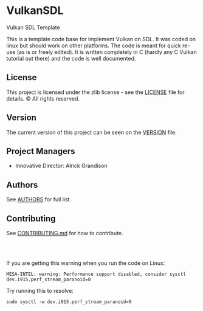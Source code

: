 # VulkanSDL
Vulkan SDL Template

This is a template code base for implement Vulkan on SDL.  It was coded on linux but should
work on other platforms.  The code is meant for quick re-use (as is or freely edited).
It is written completely in C (hardly any C Vulkan tutorial out there) and the code is well documented.

## License
This project is licensed under the zlib license - see the [LICENSE](LICENSE) file for details.
© All rights reserved.

## Version
The current version of this project can be seen on the [VERSION](VERSION.md) file.

## Project Managers
* Innovative Director:		Alrick Grandison


## Authors
See [AUTHORS](AUTHORS) for full list.

## Contributing
See [CONTRIBUTING.md](CONTRIBUTING.md) for how to contribute.


<br/><br/>

If you are getting this warning when you run the code on Linux:
```
MESA-INTEL: warning: Performance support disabled, consider sysctl dev.i915.perf_stream_paranoid=0
```

Try running this to resolve:
```
sudo sysctl -w dev.i915.perf_stream_paranoid=0
```

